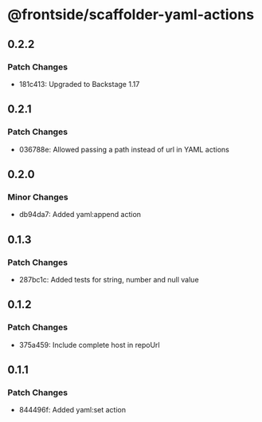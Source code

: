 # @frontside/scaffolder-yaml-actions

## 0.2.2

### Patch Changes

- 181c413: Upgraded to Backstage 1.17

## 0.2.1

### Patch Changes

- 036788e: Allowed passing a path instead of url in YAML actions

## 0.2.0

### Minor Changes

- db94da7: Added yaml:append action

## 0.1.3

### Patch Changes

- 287bc1c: Added tests for string, number and null value

## 0.1.2

### Patch Changes

- 375a459: Include complete host in repoUrl

## 0.1.1

### Patch Changes

- 844496f: Added yaml:set action
